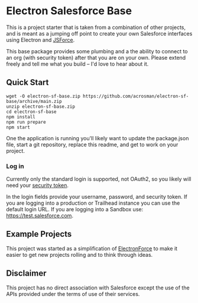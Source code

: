 # Electron Salesforce Base

This is a project starter that is taken from a combination of other projects, and is meant as a jumping off point to create your own Salesforce interfaces using Electron and [JSForce](https://jsforce.github.io/).

This base package provides some plumbing and a the ability to connect to an org (with security token) after that you are on your own. Please extend freely and tell me what you build – I'd love to hear about it.

## Quick Start

    wget -O electron-sf-base.zip https://github.com/acrosman/electron-sf-base/archive/main.zip
    unzip electron-sf-base.zip
    cd electron-sf-base
    npm install
    npm run prepare
    npm start

One the application is running you'll likely want to update the package.json file, start a git repository, replace this readme, and get to work on your project.

### Log in

Currently only the standard login is supported, not OAuth2, so you likely will need your [security token](https://help.salesforce.com/articleView?id=user_security_token.htm&type=5).

In the login fields provide your username, password, and security token. If you are logging into a production or Trailhead instance you can use the default login URL. If you are logging into a Sandbox use: https://test.salesforce.com.

## Example Projects

This project was started as a simplification of [ElectronForce](https://github.com/acrosman/electronForce) to make it easier to get new projects rolling and to think through ideas.

## Disclaimer

This project has no direct association with Salesforce except the use of the APIs provided under the terms of use of their services.
